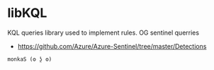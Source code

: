 # libKQL

KQL queries library used to implement rules.
OG sentinel querries
- https://github.com/Azure/Azure-Sentinel/tree/master/Detections

```
monkaS (ʘ ʖ̯ ʘ)
```